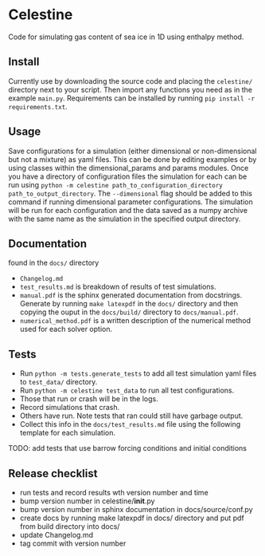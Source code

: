 # Celestine #

Code for simulating gas content of sea ice in 1D using enthalpy method.

## Install ##

Currently use by downloading the source code and placing the `celestine/` directory next to your script.
Then import any functions you need as in the example `main.py`.
Requirements can be installed by running `pip install -r requirements.txt`.

## Usage ##

Save configurations for a simulation (either dimensional or non-dimensional but not a mixture) as yaml files.
This can be done by editing examples or by using classes within the dimensional_params and params modules.
Once you have a directory of configuration files the simulation for each can be run using `python -m celestine path_to_configuration_directory path_to_output_directory`.
The `--dimensional` flag should be added to this command if running dimensional parameter configurations.
The simulation will be run for each configuration and the data saved as a numpy archive with the same name as the simulation in the specified output directory.

## Documentation ##

found in the `docs/` directory

- `Changelog.md`
- `test_results.md` is breakdown of results of test simulations.
- `manual.pdf` is the sphinx generated documentation from docstrings.
Generate by running `make latexpdf` in the `docs/` directory and then copying the ouput in the `docs/build/` directory to `docs/manual.pdf`. 
- `numerical_method.pdf` is a written description of the numerical method used for each solver option.

## Tests ##

- Run `python -m tests.generate_tests` to add all test simulation yaml files to `test_data/` directory.
- Run `python -m celestine test_data` to run all test configurations.
- Those that run or crash will be in the logs.
- Record simulations that crash.
- Others have run. Note tests that ran could still have garbage output.
- Collect this info in the `docs/test_results.md` file using the following template for each simulation.

TODO: add tests that use barrow forcing conditions and initial conditions

## Release checklist ##

- run tests and record results wth version number and time
- bump version number in celestine/__init__.py
- bump version number in sphinx documentation in docs/source/conf.py
- create docs by running make latexpdf in docs/ directory and put pdf from build directory into docs/
- update Changelog.md
- tag commit with version number
